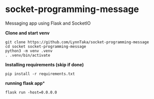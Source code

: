 # socket-programming-message

Messaging app using Flask and SocketIO

**Clone and start venv**
```
git clone https://github.com/LynnTaka/socket-programming-message
cd socket socket-programming-message
python3 -m venv .venv
. .venv/bin/activate
```

**Installing requirements (skip if done)**
```
pip install -r requirements.txt
```

**running flask app***
```
flask run -host=0.0.0.0
```
